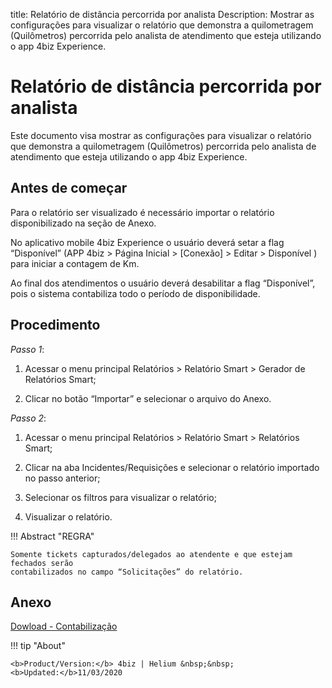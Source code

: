title: Relatório de distância percorrida por analista
Description: Mostrar as configurações para visualizar o relatório que demonstra a quilometragem (Quilômetros) percorrida pelo analista de atendimento que esteja utilizando o app 4biz Experience.
# Relatório de distância percorrida por analista

Este documento visa mostrar as configurações para visualizar o relatório que
demonstra a quilometragem (Quilômetros) percorrida pelo analista de atendimento
que esteja utilizando o app 4biz Experience.

Antes de começar
----------------

Para o relatório ser visualizado é necessário importar o relatório
disponibilizado na seção de Anexo.

No aplicativo mobile 4biz Experience o usuário deverá setar a flag “Disponível”
(APP 4biz > Página Inicial > [Conexão] > Editar > Disponível ) para
iniciar a contagem de Km.

Ao final dos atendimentos o usuário deverá desabilitar a flag “Disponível”, pois
o sistema contabiliza todo o período de disponibilidade.

Procedimento
------------

*Passo 1*:

1.  Acessar o menu principal Relatórios \> Relatório Smart \> Gerador de
    Relatórios Smart;

2.  Clicar no botão “Importar” e selecionar o arquivo do Anexo.

*Passo 2*:

1.  Acessar o menu principal Relatórios \> Relatório Smart \> Relatórios Smart;

2.  Clicar na aba Incidentes/Requisições e selecionar o relatório importado no
    passo anterior;

3.  Selecionar os filtros para visualizar o relatório;

4.  Visualizar o relatório.


!!! Abstract "REGRA"

    Somente tickets capturados/delegados ao atendente e que estejam fechados serão
    contabilizados no campo “Solicitações” do relatório.

Anexo
-----

[Dowload - Contabilização][1]


!!! tip "About"

    <b>Product/Version:</b> 4biz | Helium &nbsp;&nbsp;
    <b>Updated:</b>11/03/2020
    
[1]:/pt-br/4biz-helium/additional-features/mobile-and-field-service/report/images/km-por-analista.citreport  
